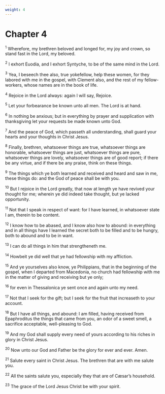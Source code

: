 ```yaml
---
weight: 4
---
```


# Chapter 4

<sup>1</sup> Wherefore, my brethren beloved and longed for, my joy and crown, so stand fast in the Lord, my beloved. 

<sup>2</sup> I exhort Euodia, and I exhort Syntyche, to be of the same mind in the Lord. 

<sup>3</sup> Yea, I beseech thee also, true yokefellow, help these women, for they labored with me in the gospel, with Clement also, and the rest of my fellow-workers, whose names are in the book of life. 

<sup>4</sup> Rejoice in the Lord always: again I will say, Rejoice. 

<sup>5</sup> Let your forbearance be known unto all men. The Lord is at hand. 

<sup>6</sup> In nothing be anxious; but in everything by prayer and supplication with thanksgiving let your requests be made known unto God. 

<sup>7</sup> And the peace of God, which passeth all understanding, shall guard your hearts and your thoughts in Christ Jesus. 

<sup>8</sup> Finally, brethren, whatsoever things are true, whatsoever things are honorable, whatsoever things are just, whatsoever things are pure, whatsoever things are lovely, whatsoever things are of good report; if there be any virtue, and if there be any praise, think on these things. 

<sup>9</sup> The things which ye both learned and received and heard and saw in me, these things do: and the God of peace shall be with you. 

<sup>10</sup> But I rejoice in the Lord greatly, that now at length ye have revived your thought for me; wherein ye did indeed take thought, but ye lacked opportunity. 

<sup>11</sup> Not that I speak in respect of want: for I have learned, in whatsoever state I am, therein to be content. 

<sup>12</sup> I know how to be abased, and I know also how to abound: in everything and in all things have I learned the secret both to be filled and to be hungry, both to abound and to be in want. 

<sup>13</sup> I can do all things in him that strengtheneth me. 

<sup>14</sup> Howbeit ye did well that ye had fellowship with my affliction. 

<sup>15</sup> And ye yourselves also know, ye Philippians, that in the beginning of the gospel, when I departed from Macedonia, no church had fellowship with me in the matter of giving and receiving but ye only; 

<sup>16</sup> for even in Thessalonica ye sent once and again unto my need. 

<sup>17</sup> Not that I seek for the gift; but I seek for the fruit that increaseth to your account. 

<sup>18</sup> But I have all things, and abound: I am filled, having received from Epaphroditus the things that came from you, an odor of a sweet smell, a sacrifice acceptable, well-pleasing to God. 

<sup>19</sup> And my God shall supply every need of yours according to his riches in glory in Christ Jesus. 

<sup>20</sup> Now unto our God and Father be the glory for ever and ever. Amen. 

<sup>21</sup> Salute every saint in Christ Jesus. The brethren that are with me salute you. 

<sup>22</sup> All the saints salute you, especially they that are of Cæsar’s household. 

<sup>23</sup> The grace of the Lord Jesus Christ be with your spirit. 

